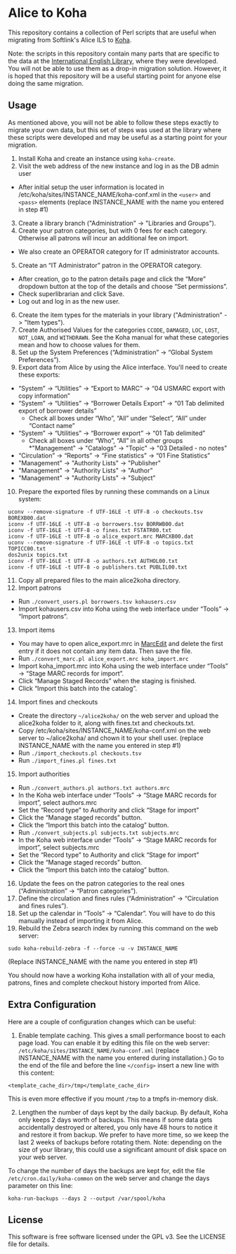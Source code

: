Alice to Koha
=============

This repository contains a collection of Perl scripts that are useful when
migrating from Softlink's Alice ILS to [Koha](https://koha-community.org/).

Note: the scripts in this repository contain many parts that are specific
to the data at the
[International English Library](https://international-library.de), where they
were developed. You will not be able to use them as a drop-in migration
solution. However, it is hoped that this repository will be a useful starting
point for anyone else doing the same migration.

Usage
-----
As mentioned above, you will not be able to follow these steps exactly to
migrate your own data, but this set of steps was used at the library where
these scripts were developed and may be useful as a starting point for your
migration.

1. Install Koha and create an instance using `koha-create`.
2. Visit the web address of the new instance and log in as the DB admin user
  * After initial setup the user information is located in
    /etc/koha/sites/INSTANCE_NAME/koha-conf.xml in the `<user>` and `<pass>`
    elements (replace INSTANCE_NAME with the name you entered in step #1)
3. Create a library branch ("Administration" -> "Libraries and Groups").
4. Create your patron categories, but with 0 fees for each category. Otherwise
  all patrons will incur an additional fee on import.
  * We also create an OPERATOR category for IT administrator accounts.
5. Create an “IT Administrator” patron in the OPERATOR category.
  * After creation, go to the patron details page and click the “More”
    dropdown button at the top of the details and choose “Set permissions”.
  * Check superlibrarian and click Save.
  * Log out and log in as the new user.
6. Create the item types for the materials in your library ("Administration"
  -> "Item types").
7. Create Authorised Values for the categories `CCODE`, `DAMAGED`, `LOC`,
  `LOST`, `NOT_LOAN`, and `WITHDRAWN`. See the Koha manual for what these
  categories mean and how to choose values for them.
8. Set up the System Preferences (“Administration” ->
  “Global System Preferences”).
9. Export data from Alice by using the Alice interface. You'll need to create
  these exports:
  * “System” -> “Utilities” -> “Export to MARC” -> “04 USMARC export with copy information”
  * “System” -> “Utilities” -> “Borrower Details Export” -> “01 Tab delimited export of borrower details”
    * Check all boxes under “Who”, “All” under “Select”, “All” under “Contact name”
  * “System” -> “Utilities” -> “Borrower export” -> “01 Tab delimited”
    * Check all boxes under “Who”, “All” in all other  groups
  *"Management" -> "Catalogs" -> "Topic" -> "03 Detailed - no notes"
  * “Circulation” -> “Reports” -> “Fine statistics” -> “01 Fine Statistics”
  * "Management" -> "Authority Lists" -> "Publisher"
  * "Management" -> "Authority Lists" -> "Author”
  * "Management" -> "Authority Lists" -> "Subject”
10. Prepare the exported files by running these commands on a Linux system:
  
  ```
  uconv --remove-signature -f UTF-16LE -t UTF-8 -o checkouts.tsv BOREXB00.dat
  iconv -f UTF-16LE -t UTF-8 -o borrowers.tsv BORRWB00.dat
  iconv -f UTF-16LE -t UTF-8 -o fines.txt FSTATR00.txt
  iconv -f UTF-16LE -t UTF-8 -o alice_export.mrc MARCXB00.dat
  uconv --remove-signature -f UTF-16LE -t UTF-8 -o topics.txt TOPICC00.txt
  dos2unix topics.txt
  iconv -f UTF-16LE -t UTF-8 -o authors.txt AUTHOL00.txt
  iconv -f UTF-16LE -t UTF-8 -o publishers.txt PUBLIL00.txt
  ```
11. Copy all prepared files to the main alice2koha directory.
12. Import patrons
  * Run `./convert_users.pl borrowers.tsv kohausers.csv`
  * Import kohausers.csv into Koha using the web interface under 
    “Tools” -> “Import patrons”.
13. Import items
  * You may have to open alice_export.mrc in
    [MarcEdit](http://marcedit.reeset.net/) and delete the first entry if it
    does not contain any item data. Then save the file.
  * Run `./convert_marc.pl alice_export.mrc koha_import.mrc`
  * Import koha_import.mrc into Koha using the web interface under “Tools”
    -> “Stage MARC records for import”.
  * Click “Manage Staged Records” when the staging is finished.
  * Click “Import this batch into the catalog”.
14. Import fines and checkouts
  * Create the directory `~/alice2koha/` on the web server and upload the
    alice2koha folder to it, along with fines.txt and checkouts.txt.
  * Copy /etc/koha/sites/INSTANCE_NAME/koha-conf.xml on the web server to
    ~/alice2koha/ and chown it to your shell user. (replace INSTANCE_NAME
    with the name you entered in step #1)
  * Run `./import_checkouts.pl checkouts.tsv`
  * Run `./import_fines.pl fines.txt`
15. Import authorities
  * Run `./convert_authors.pl authors.txt authors.mrc`
  * In the Koha web interface under “Tools” -> “Stage MARC records for import”,
    select authors.mrc
  * Set the “Record type” to Authority and click “Stage for import”
  * Click the “Manage staged records” button.
  * Click the “Import this batch into the catalog” button.
  * Run `./convert_subjects.pl subjects.txt subjects.mrc`
  * In the Koha web interface under “Tools” -> “Stage MARC records for import”,
    select subjects.mrc
  * Set the “Record type” to Authority and click “Stage for import”
  * Click the “Manage staged records” button.
  * Click the “Import this batch into the catalog” button.
16. Update the fees on the patron categories to the real ones
  (“Administration” -> “Patron categories”).
17. Define the circulation and fines rules (“Administration” ->
  “Circulation and fines rules”).
18. Set up the calendar in “Tools” -> “Calendar”. You will have to do this
  manually instead of importing it from Alice.
19. Rebuild the Zebra search index by running this command on the web server:
  
  ```
  sudo koha-rebuild-zebra -f --force -u -v INSTANCE_NAME
  ```
  (Replace INSTANCE_NAME with the name you entered in step #1)

You should now have a working Koha installation with all of your media, patrons,
fines and complete checkout history imported from Alice.

Extra Configuration
-------------------
Here are a couple of configuration changes which can be useful:

1. Enable template caching. This gives a small performance boost to each page
  load. You can enable it by editing this file on the web server:
  `/etc/koha/sites/INSTANCE_NAME/koha-conf.xml` (replace INSTANCE_NAME with the
  name you entered during installation.) Go to the end of the file and before
  the line `</config>` insert a new line with this content:
  
  ```
  <template_cache_dir>/tmp</template_cache_dir>
  ```
  This is even more effective if you mount `/tmp` to a tmpfs in-memory disk.

2. Lengthen the number of days kept by the daily backup. By default, Koha only
  keeps 2 days worth of backups. This means if some data gets accidentally
  destroyed or altered, you only have 48 hours to notice it and restore it
  from backup. We prefer to have more time, so we keep the last 2 weeks of
  backups before rotating them. Note: depending on the size of your library,
  this could use a significant amount of disk space on your web server.
  
  To change the number of days the backups are kept for, edit the file
  `/etc/cron.daily/koha-common` on the web server and change the days parameter
  on this line:
  
  ```
  koha-run-backups --days 2 --output /var/spool/koha
  ```

License
-------
This software is free software licensed under the GPL v3. See the LICENSE
file for details.
